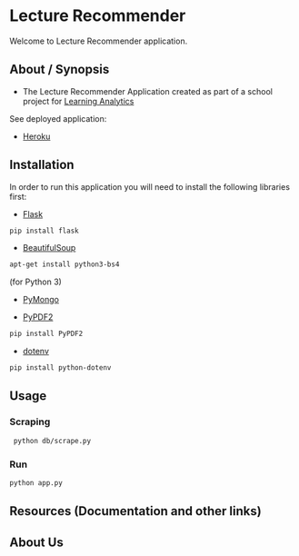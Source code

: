 # Lecture Recommender
Welcome to Lecture Recommender application.

## About / Synopsis

* The Lecture Recommender Application created as part of a school project for [Learning Analytics](https://www.uni-due.de/soco/teaching/courses/lecture-la-ws18.php)


See deployed application:

* [Heroku](#)


## Installation
In order to run this application you will need to install the following libraries first:
* [Flask](https://flask.palletsprojects.com/en/1.1.x/installation/#install-flask)

```bash
pip install flask
```
* [BeautifulSoup](https://www.crummy.com/software/BeautifulSoup/bs4/doc/#installing-beautiful-soup)
```bash
apt-get install python3-bs4
```
(for Python 3)
* [PyMongo](https://pymongo.readthedocs.io/en/stable/installation.html)

* [PyPDF2](https://pypi.org/project/PyPDF2/)
```bash
pip install PyPDF2
```
* [dotenv](https://pypi.org/project/python-dotenv/)
```bash
pip install python-dotenv
```
## Usage

### Scraping
```bash
 python db/scrape.py
```
### Run
```bash
python app.py
```

## Resources (Documentation and other links)



## About Us

